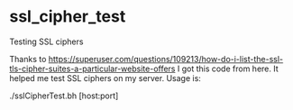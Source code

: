 # ssl_cipher_test
Testing SSL ciphers 

Thanks to https://superuser.com/questions/109213/how-do-i-list-the-ssl-tls-cipher-suites-a-particular-website-offers I got this code from here. It helped me test SSL ciphers on my server. 
Usage is:


./sslCipherTest.bh [host:port]
